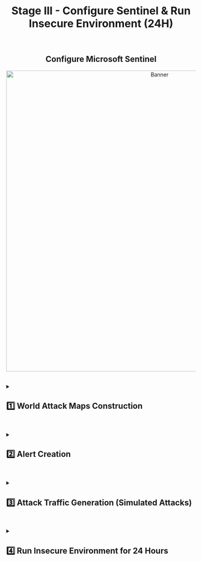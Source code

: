 <br>

<h1 align="center">Stage III - Configure Sentinel & Run Insecure Environment (24H)</h1>

<br>

<h2 align="center">Configure Microsoft Sentinel</h2>

<p align="center">
<img width="800" src="https://github.com/user-attachments/assets/39d59344-9d47-4be6-aba0-7ba2ead7efba" alt="Banner"/>
<br />
<br />

<details close> 
<summary> <h2>1️⃣ World Attack Maps Construction</h2> </summary>
<br>

> The first thing we're going to do is **Build 4 Attack Maps for the Following Use Cases**:
>
> 
> 1. Failed Authentication against **Windows WMs** (RDP / SMB / General Authentication Failures)
> 
> 2. Failed Authentication against **Linux VM** (SSH)
> 
> 3. Failed Authentication to the **Microsoft SQL Server** (inside our Windows VM)
> 
> 4. Malicious Inbound Flows for the **Network Security Groups**
>


<br>

<br>

Go to **Microsoft Sentinel** ➜ select our Log Analytics Workspace ```LAW-Cyber-Lab``` that is associated with this Sentinel Instance.

Click on the **Workbooks** blade ➜ and then ➕ **Add Workbook**

<br>

![azure portal](https://github.com/user-attachments/assets/36df51b2-cdcd-42e7-ad55-d26078edda07)

<br>

<details close> 
  
**<summary> 📝 Step-by-step Guide on How to Create the Sentinel Maps Inside the Workbooks?</summary>**

<br>

We'll first create the **Workbook** & the **Map** for the ***Linux SSH Authentication Failures***

After clicking on ➕ **Add Workbook** ➜ you can see there's a Default Workbook that Sentinel made.

Click ✏️ **Edit**

<br>

![azure portal](https://github.com/user-attachments/assets/9d44e9cd-77b8-41f4-93a7-2067a752e545)

<br>

There's 2 Elements in the default workbook ➜ so we'll 🗑️ **Remove** them both

<br>

![azure portal](https://github.com/user-attachments/assets/343aafd9-44d7-4b59-bcda-b031db117d2b)

<br>

![azure portal](https://github.com/user-attachments/assets/202e60b2-e41e-4278-a423-c2b64b411707)

<br>

Then we're going to click on ➕ **Add** ➜ and we're going to 𝄜 **Add query** based element

<br>

![azure portal](https://github.com/user-attachments/assets/4ab29302-b055-44cb-ba8e-7cb881f5b0c7)

<br>

We'll then click the **</> Advanced Editor blade**

<br>

![azure portal](https://github.com/user-attachments/assets/d413801a-f244-417b-b0e1-98123d4fc183)

<br>

Now go to [this GitHub link](https://github.com/joshmadakor1/Cyber-Course-v2/blob/main/Sentinel-Maps(JSON)/linux-ssh-auth-fail.json) to get the **JSON** for the **Linux SSH Failed Authentication Map**.

Copy the **JSON** text.

<br>

![azure portal](https://github.com/user-attachments/assets/f3af9386-d113-4c36-ac3f-02f2729f170a)

<br>

Back in the Azure Portal ➜ erase the default text ➜ and paste the **JSON** from the GitHub link

Then click ✔️ **Done Editing** down bellow

<br>

![azure portal](https://github.com/user-attachments/assets/17ab1229-7a1b-46d8-bc07-a5eb7fa9069e)

<br>

Lastly, we'll click on the 💾 **Save** button:

- **Name the Workbook** ➜ ```linux-ssh-auth-fail```

- Make sure you select our **Log Analytics Workspace** ➜ ```LAW-Cyber-Lab```

- Place the Workbook at he same **Location** as our other Resources ➜ ```(US) East US```

Click **"Apply"**

<br>

![azure portal](https://github.com/user-attachments/assets/da6e470e-b63b-401d-8b97-c9d2883ad25a)

<br>

✅ The **Workbook** and the corresponding **Sentinel Map** for the **Linux SSH Authentication Failures** were successfuully created.

<br>

![azure portal](https://github.com/user-attachments/assets/63f4d693-f9a9-44b1-99cd-70b408a5b8a1)

<br>

We'll then continue creating the rest of the Workbooks & Maps for the rest of the Resources.

We'll click on ➕ **Add Workbook** ➜ follow the same process ➜  and use the other JSON codes from [this GitHub link](https://github.com/joshmadakor1/Cyber-Course-v2/tree/main/Sentinel-Maps(JSON))

<br>

  </details>

<br>

✅ All 4 Workbooks and Maps were successfully created:

<br>

![azure portal](https://github.com/user-attachments/assets/425a8c12-e647-40d9-aa56-4fa965ea75da)

<br>

<details close> 
  
**<summary> 💡 We can then Test the Query ➜ to see if Events will be plotted on the Maps.</summary>**

<br>

From inside the **Workbook** ➜ click on ✏️ **Edit** ➜ and then **↑ Edit**

<br>

![azure portal](https://github.com/user-attachments/assets/d115a623-3ec5-4584-993f-ec5ea9f48bf4)

<br>

![azure portal](https://github.com/user-attachments/assets/d5b9d372-f6b4-49f2-8674-12adb50aa0a2)

<br>

Copy the **"Log Analytics Worspace Logs Query"** from under the ⚙️ **Settings"** blade

<br>

![azure portal](https://github.com/user-attachments/assets/0c976a36-0991-4679-aea1-22588d9b24f6)

<br>

We'll then go to our Log Analytics Workspace ```LAW-Cyber-Lab``` ➜ and **Paste It** to **Query the Logs**

<br>

  </details>

<br>

For example ➜ this is the Query from the **Microsoft SQL Server Failed Authentication** Workbook in LAW:

<br>

![azure portal](https://github.com/user-attachments/assets/25d8d89c-1a6c-4158-8400-35c46995a395)

<br>

By doing this, you can test changes to the Query.

✅ This way we make sure it's **Working and Generating Desired Results** ➜ before having to Update the Sentinel Workbooks.

<br>

  </details>

<h2></h2>

<details close> 
<summary> <h2>2️⃣ Alert Creation</h2> </summary>
<br>

> We're now going to **Create our Microsoft Sentinel Analytics Query Rules**.
> 
> These are going to be used to **Create Alerts** ➜ and then ultimately used to **Spin up Incidents** for certain Events taking place in our Environment.

<br>

Back in the **Azure Portal** ➜ go to **Microsoft Sentinel** ➜ and click on the **Analytics** blade

<br>

![azure portal](https://github.com/user-attachments/assets/577a0b79-d93b-466e-a365-9d1f6107a07e)

<br>

We're then going to Import all of our [Sentinel Analytics Rules](https://github.com/joshmadakor1/Cyber-Course-v2/blob/main/Sentinel-Analytics-Rules/Sentinel-Analytics-Rules(KQL%20Alert%20Queries).json).

Download the **Raw JSON File** and Save it.

<br>

![azure portal](https://github.com/user-attachments/assets/f075d305-ac55-47d5-85d0-a0e80f4b7022)

<br>

Back in **Microsoft Sentinel** ➜ click on **Import** to upload the **JSON File**.

<br>

![azure portal](https://github.com/user-attachments/assets/8085ebbc-055d-48e6-bce8-e7147d0b8ef3)

<br>

✅ We can confirm that all of our **13 Analytics Query Rules** were **Successfully Deployed**!

<br>

![azure portal](https://github.com/user-attachments/assets/26168fbd-25bd-4b1f-b5cd-23cce068badd)

<br>

  </details>

<h2></h2>

<details close> 
<summary> <h2>3️⃣ Attack Traffic Generation (Simulated Attacks)</h2> </summary>
<br>

<br>

>   <details close> 
>   
> **<summary> 📝 Explanation</summary>**
> 
> In this final stage of the lab ➜ we're going to explore some of the **Custom Analytics Rules / Alerts** that we created in **Sentinel**.
> 
> We'll look at the **Queries** that make those Events ➜ and try to go through and manually trigger at least 6 of them.
>   
> This will allow us to understand how the Analytics Rules & the KQL actually work.
> 
>   </details>

<br>

To test your alerts and incidents rule configuration ➜ simulate some attacks on the VMs and see if they show up in Sentinel (generate alerts and incidents).

⚠️ We have to make sure these work before the first observation period.

<br>

Here are some Tests to Run:

<br>

#### ❶ Trigger AAD Brute Force Success:

- Simulate brute force success against Azure AD with your attacker account (from attack-vm).

- Either use PowerShell or an incognito window to fail 10-11 consecutive logins, followed by one successful login.

<h2></h2>

#### ❷ Trigger MSSQL Brute Force Attempt:

- We'll use the ```attack-vm``` for this one.

- Use ***PowerShell*** or ***SSMS*** to simulate **Brute Force Attempt against your SQL Server** by failing 10 Consecutive Logins.

<h2></h2>

#### ❸ Trigger Malware Outbreak:

- In ```windows-vm``` generate a **Malware Alert** by using ***PowerShell*** to create 1 or more **EICAR Files**.

- 💡 You can also do this Manually by creating a Text File with an **EICAR String** in it.

<h2></h2>

#### ❹ Trigger Possible Privilege Escalation (AKV Critical Credential Retrieval or Update):

- Manually read our **Key Vault Secret** ```Tenant-Global-Admin-Password``` in the Azure portal.

<h2></h2>

#### ❺ Trigger Windows Host Firewall Tampering:

- Manually Enable & Disable the ```windows-vm``` **Firewall**.

<h2></h2>

#### ❻ Trigger Excessive Password Resets:

- Reset a **User's Password** in the Azure portal 10 times.

<h2></h2>

<br>

After each attach, wait 10-20 minutes ➜ then check Sentinel to see if you have any incidents.

<br>

>   <details close> 
>   
> **<summary> 💡 Note</summary>**
> 
> This can also help you with incident investigation later on in the lab.
> 
>   </details>

<br>

### ➡️ Incidents in Sentinel after Simulating Some Attacks:

<br>

![azure portal](https://github.com/user-attachments/assets/5d18fe9e-f39b-41a8-8665-1506fbd81758)

<br>

  </details>

<h2></h2>

<details close> 
<summary> <h2>4️⃣ Run Insecure Environment for 24 Hours</h2> </summary>
<br>

The following table shows the measurements taken from the insecure environment after the initial 24 hour observation period:

<br>

### Metrics - Before Securing Environment

<br>

Start Time: 1/18/2024 15:44

Stop Time: 1/19/2024 15:44

<br>

| Metric                   | Count
| ------------------------ | -----
| SecurityEvent (Windows VM)            | 29005
| Syslog (Linux VM)                   | 16562
| SecurityAlert (Microsoft Defender for Cloud)            | 4
| SecurityIncident (Sentinel Incidents)        | 204
| NSG Inbound Malicious Flows Allowed | 2837

<br>

<h2></h2>

<br>

### Attack Maps Before Hardening / Security

<br>

Before taking the screenshots ➜ the Workbooks need to be edited to only show the **last 24 hours**.

💡 The query runs over the last 30 days by default.

<br>

>   <details close> 
>   
> **<summary> 📋 Steps to Edit the Maps:</summary>**
> 
> <br>
> 
> From inside the **Workbook** ➜ click on ✏️ **Edit** 
> 
> <br>
> 
> ![azure portal](https://github.com/user-attachments/assets/8085ebbc-055d-48e6-bce8-e7147d0b8ef3)
> 
> <br>
> 
> Then go all the way down and to the right ➜ click the **↑ Edit** button
> 
> <br>
> 
> ![azure portal](https://github.com/user-attachments/assets/8085ebbc-055d-48e6-bce8-e7147d0b8ef3)
> 
> <br>
> 
> Change the **Time Range** to ```Last 24 hours```
> 
> Then press the **Run Query** button
> 
> <br>
> 
> ![azure portal](https://github.com/user-attachments/assets/8085ebbc-055d-48e6-bce8-e7147d0b8ef3)
> 
> <br>
> 
> Finally ➜ click 📒**Done Editing**
> 
> <br>
> 
> ![azure portal](https://github.com/user-attachments/assets/8085ebbc-055d-48e6-bce8-e7147d0b8ef3)
> 
> <br>
> 
> ![azure portal](https://github.com/user-attachments/assets/8085ebbc-055d-48e6-bce8-e7147d0b8ef3)
> 
> <br>
> 
>   </details>

<br>

<h2></h2>

<br>

### NSG Allowed Malicious Inbound Flows:

<br>

![azure portal](https://github.com/user-attachments/assets/8085ebbc-055d-48e6-bce8-e7147d0b8ef3)

<br>

### Linux SSH Authentication Failures:

<br>

![azure portal](https://github.com/user-attachments/assets/8085ebbc-055d-48e6-bce8-e7147d0b8ef3)

<br>

### Windows RDP/SMB Authentication Failures:

<br>

![azure portal](https://github.com/user-attachments/assets/8085ebbc-055d-48e6-bce8-e7147d0b8ef3)

<br>

### MS SQL Server Authentication Failures:

<br>

![azure portal](https://github.com/user-attachments/assets/8085ebbc-055d-48e6-bce8-e7147d0b8ef3)

<br>

  </details>

<h2></h2>

<br>

<br>

<br>

<br>

<br>

<br>

<br>
  
<br>
